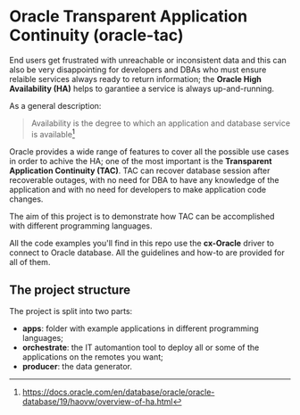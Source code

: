 # Oracle Transparent Application Continuity (oracle-tac)

End users get frustrated with unreachable or inconsistent data and this
can also be very disappointing for developers and DBAs who must ensure
relaible services always ready to return information; the **Oracle High
Availability (HA)** helps to garantiee a service is always up-and-running.

As a general description:

> Availability is the degree to which an application and database service is
> available[^1]

Oracle provides a wide range of features to cover all the possible use cases in
order to achive the HA; one of the most important is the **Transparent
Application Continuity (TAC)**. TAC can recover database session after
recoverable outages, with no need for DBA to have any knowledge of the
application and with no need for developers to make application code changes.

The aim of this project is to demonstrate how TAC can be accomplished with
different programming languages.

All the code examples you'll find in this repo use the **cx-Oracle** driver to
connect to Oracle database. All the guidelines and how-to are provided for all
of them.


## The project structure

The project is split into two parts:

 - **apps**: folder with example applications in different programming
   languages;
 - **orchestrate**: the IT automantion tool to deploy all or some of the
   applications on the remotes you want;
 - **producer**: the data generator.


[^1]: https://docs.oracle.com/en/database/oracle/oracle-database/19/haovw/overview-of-ha.html
